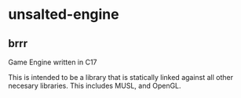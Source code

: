# unsalted-engine
## brrr

Game Engine written in C17

This is intended to be a library that is statically linked against all other necesary libraries. This includes MUSL, and OpenGL.
